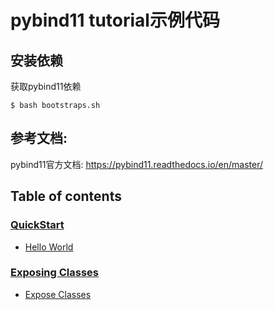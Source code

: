 # pybind11 tutorial示例代码

## 安装依赖
获取pybind11依赖

``$ bash bootstraps.sh``

## 参考文档:
pybind11官方文档: https://pybind11.readthedocs.io/en/master/

## Table of contents

### [QuickStart](quick_start/)
- [Hello World](quick_start/hello/)

### [Exposing Classes](exposing_classes/)
- [Expose Classes](exposing_classes/expose_class/)
